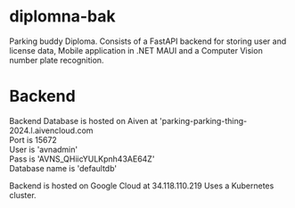 # diplomna-bak
Parking buddy Diploma.
Consists of a FastAPI backend for storing user and license data, Mobile application in .NET MAUI and a Computer Vision number plate recognition.

# Backend
Backend Database is hosted on Aiven at 'parking-parking-thing-2024.l.aivencloud.com\
Port is 15672\
User is 'avnadmin'\
Pass is 'AVNS_QHiicYULKpnh43AE64Z'\
Database name is 'defaultdb'

Backend is hosted on Google Cloud at 34.118.110.219
Uses a Kubernetes cluster.

